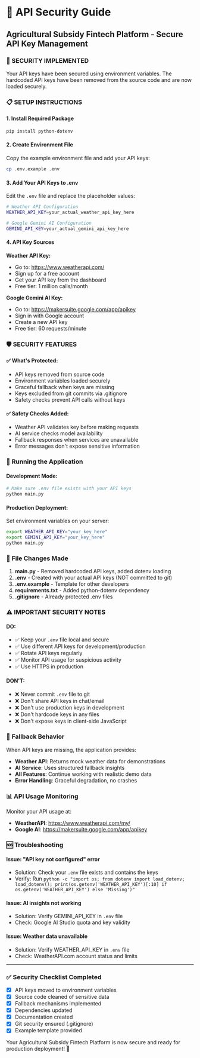 # 🔐 API Security Guide

## Agricultural Subsidy Fintech Platform - Secure API Key Management

### 🚨 SECURITY IMPLEMENTED

Your API keys have been secured using environment variables. The hardcoded API keys have been removed from the source code and are now loaded securely.

### 📋 SETUP INSTRUCTIONS

#### 1. **Install Required Package**
```bash
pip install python-dotenv
```

#### 2. **Create Environment File**
Copy the example environment file and add your API keys:
```bash
cp .env.example .env
```

#### 3. **Add Your API Keys to .env**
Edit the `.env` file and replace the placeholder values:
```bash
# Weather API Configuration
WEATHER_API_KEY=your_actual_weather_api_key_here

# Google Gemini AI Configuration  
GEMINI_API_KEY=your_actual_gemini_api_key_here
```

#### 4. **API Key Sources**

**Weather API Key:**
- Go to: https://www.weatherapi.com/
- Sign up for a free account
- Get your API key from the dashboard
- Free tier: 1 million calls/month

**Google Gemini AI Key:**
- Go to: https://makersuite.google.com/app/apikey
- Sign in with Google account
- Create a new API key
- Free tier: 60 requests/minute

### 🛡️ SECURITY FEATURES

#### ✅ **What's Protected:**
- API keys removed from source code
- Environment variables loaded securely
- Graceful fallback when keys are missing
- Keys excluded from git commits via .gitignore
- Safety checks prevent API calls without keys

#### ✅ **Safety Checks Added:**
- Weather API validates key before making requests
- AI service checks model availability
- Fallback responses when services are unavailable
- Error messages don't expose sensitive information

### 🚀 **Running the Application**

#### **Development Mode:**
```bash
# Make sure .env file exists with your API keys
python main.py
```

#### **Production Deployment:**
Set environment variables on your server:
```bash
export WEATHER_API_KEY="your_key_here"
export GEMINI_API_KEY="your_key_here"
python main.py
```

### 📁 **File Changes Made**

1. **main.py** - Removed hardcoded API keys, added dotenv loading
2. **.env** - Created with your actual API keys (NOT committed to git)
3. **.env.example** - Template for other developers
4. **requirements.txt** - Added python-dotenv dependency
5. **.gitignore** - Already protected .env files

### ⚠️ **IMPORTANT SECURITY NOTES**

#### **DO:**
- ✅ Keep your `.env` file local and secure
- ✅ Use different API keys for development/production
- ✅ Rotate API keys regularly
- ✅ Monitor API usage for suspicious activity
- ✅ Use HTTPS in production

#### **DON'T:**
- ❌ Never commit `.env` file to git
- ❌ Don't share API keys in chat/email
- ❌ Don't use production keys in development
- ❌ Don't hardcode keys in any files
- ❌ Don't expose keys in client-side JavaScript

### 🔄 **Fallback Behavior**

When API keys are missing, the application provides:
- **Weather API**: Returns mock weather data for demonstrations
- **AI Service**: Uses structured fallback insights
- **All Features**: Continue working with realistic demo data
- **Error Handling**: Graceful degradation, no crashes

### 📊 **API Usage Monitoring**

Monitor your API usage at:
- **WeatherAPI**: https://www.weatherapi.com/my/
- **Google AI**: https://makersuite.google.com/app/apikey

### 🆘 **Troubleshooting**

#### **Issue: "API key not configured" error**
- Solution: Check your `.env` file exists and contains the keys
- Verify: Run `python -c "import os; from dotenv import load_dotenv; load_dotenv(); print(os.getenv('WEATHER_API_KEY')[:10] if os.getenv('WEATHER_API_KEY') else 'Missing')"`

#### **Issue: AI insights not working**
- Solution: Verify GEMINI_API_KEY in `.env` file
- Check: Google AI Studio quota and key validity

#### **Issue: Weather data unavailable**  
- Solution: Verify WEATHER_API_KEY in `.env` file
- Check: WeatherAPI.com account status and limits

---

### ✅ **Security Checklist Completed**
- [x] API keys moved to environment variables
- [x] Source code cleaned of sensitive data
- [x] Fallback mechanisms implemented  
- [x] Dependencies updated
- [x] Documentation created
- [x] Git security ensured (.gitignore)
- [x] Example template provided

Your Agricultural Subsidy Fintech Platform is now secure and ready for production deployment! 🚀
